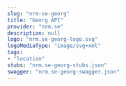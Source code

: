 ```yaml
---
slug: "nrm-se-georg"
title: "Georg API"
provider: "nrm.se"
description: null
logo: "nrm.se-georg-logo.svg"
logoMediaType: "image/svg+xml"
tags:
- "location"
stubs: "nrm.se-georg-stubs.json"
swagger: "nrm.se-georg-swagger.json"
---
```

